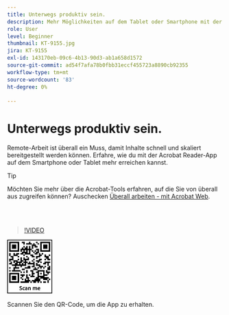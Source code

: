 ```yaml
---
title: Unterwegs produktiv sein.
description: Mehr Möglichkeiten auf dem Tablet oder Smartphone mit der Acrobat Reader-App
role: User
level: Beginner
thumbnail: KT-9155.jpg
jira: KT-9155
exl-id: 143170eb-09c6-4b13-90d3-ab1a658d1572
source-git-commit: ad54f7afa78b0fbb31eccf455723a8890cb92355
workflow-type: tm+mt
source-wordcount: '83'
ht-degree: 0%

---
```


# Unterwegs produktiv sein.

Remote-Arbeit ist überall ein Muss, damit Inhalte schnell und skaliert bereitgestellt werden können. Erfahre, wie du mit der Acrobat Reader-App auf dem Smartphone oder Tablet mehr erreichen kannst.

>[!TIP]
>
>Möchten Sie mehr über die Acrobat-Tools erfahren, auf die Sie von überall aus zugreifen können? Auschecken [Überall arbeiten - mit Acrobat Web](acrobatweb.md).

<br> 

>[!VIDEO](https://video.tv.adobe.com/v/337972?quality=12&learn=on&hidetitle=true)

![QR-Code](../assets/Acrobatqrcode.jpg)

Scannen Sie den QR-Code, um die App zu erhalten.
